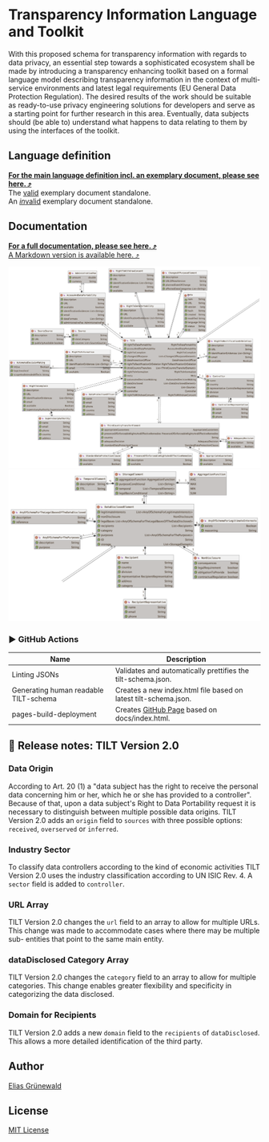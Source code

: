 # Transparency Information Language and Toolkit
With this proposed schema for transparency information with regards to data privacy, an essential step towards a sophisticated ecosystem shall be made by introducing a transparency enhancing toolkit based on a formal language model describing transparency information in the context of multi-service environments and latest legal requirements (EU General Data Protection Regulation). The desired results of the work should be suitable as ready-to-use privacy engineering solutions for developers and serve as a starting point for further research in this area. Eventually, data subjects should (be able to) understand what happens to data relating to them by using the interfaces of the toolkit.

## Language definition
**[For the main language definition incl. an exemplary document, please see here. ⤴️](tilt-schema.json)**<br>
The [valid](tilt.json) exemplary document standalone.<br>
An [*in*valid](tilt-NOT-valid.json) exemplary document standalone.

## Documentation
**[For a full documentation, please see here. ⤴️](https://transparency-information-language.github.io/schema/index.html)**<br>
[A Markdown version is available here. ⤴️](documentation/markdown/tilt-schema.md)



![](media/main.png)
![](media/dataDisclosed.png)

### ▶️ GitHub Actions
| Name | Description |
| ----------- | ----------- |
| Linting JSONs | Validates and automatically prettifies the tilt-schema.json. |
| Generating human readable TILT-schema | Creates a new index.html file based on latest tilt-schema.json.| 
| pages-build-deployment | Creates [GitHub Page](https://transparency-information-language.github.io/schema/index.html) based on docs/index.html. |

## 📝 Release notes: TILT Version 2.0
### Data Origin
According to Art. 20 (1) a "data subject has the right to receive the personal data concerning him or her, which he or she has provided to a controller".
Because of that, upon a data subject's Right to Data Portability request it is necessary to distinguish between multiple possible data origins. TILT
Version 2.0 adds an `origin` field to `sources` with three possible options: `received`, `overserved` or `inferred`.

### Industry Sector
To classify data controllers according to the kind of economic activities TILT Version 2.0 uses the industry classification according to UN ISIC Rev. 4. A `sector` field is added to `controller`.

### URL Array
TILT Version 2.0 changes the `url` field to an array to allow for multiple URLs. This change was made to accommodate cases where there may be multiple sub-
entities that point to the same main entity.

### dataDisclosed Category Array
TILT Version 2.0 changes the `category` field to an array to allow for multiple categories. This change enables greater flexibility and specificity in categorizing the data disclosed.

### Domain for Recipients
TILT Version 2.0 adds a new `domain` field to the `recipients` of `dataDisclosed`. This allows a more detailed identification of the third party.

## Author
[Elias Grünewald](mailto:gruenewald@tu-berlin.de)

## License
[MIT License](LICENSE)
